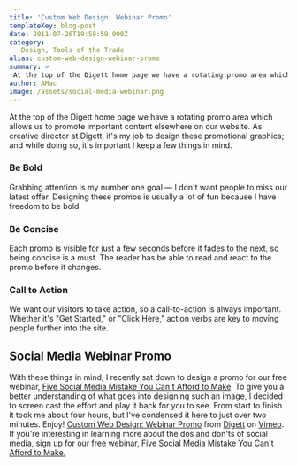```yaml
---
title: 'Custom Web Design: Webinar Promo'
templateKey: blog-post
date: 2011-07-26T19:59:59.000Z
category: 
  -Design, Tools of the Trade
alias: custom-web-design-webinar-promo
summary: > 
 At the top of the Digett home page we have a rotating promo area which allows us to promote important content elsewhere on our website. As creative director at Digett, it's my job to design these promotional graphics; and while doing so, it's important I keep a few things in mind.
author: AMac
image: /assets/social-media-webinar.png
---
```


At the top of the Digett home page we have a rotating promo area which allows us to promote important content elsewhere on our website. As creative director at Digett, it's my job to design these promotional graphics; and while doing so, it's important I keep a few things in mind.

### Be Bold

Grabbing attention is my number one goal — I don't want people to miss our latest offer. Designing these promos is usually a lot of fun because I have freedom to be bold.

### Be Concise

Each promo is visible for just a few seconds before it fades to the next, so being concise is a must. The reader has be able to read and react to the promo before it changes.

### Call to Action

We want our visitors to take action, so a call-to-action is always important. Whether it's "Get Started," or "Click Here," action verbs are key to moving people further into the site.

Social Media Webinar Promo
--------------------------

With these things in mind, I recently sat down to design a promo for our free webinar, [Five Social Media Mistake You Can't Afford to Make](/webinar). To give you a better understanding of what goes into designing such an image, I decided to screen cast the effort and play it back for you to see. From start to finish it took me about four hours, but I've condensed it here to just over two minutes. Enjoy! [Custom Web Design: Webinar Promo](https://vimeo.com/26886806) from [Digett](https://vimeo.com/digett) on [Vimeo](https://vimeo.com). If you're interesting in learning more about the dos and don'ts of social media, sign up for our free webinar, [Five Social Media Mistake You Can't Afford to Make.](/webinar)